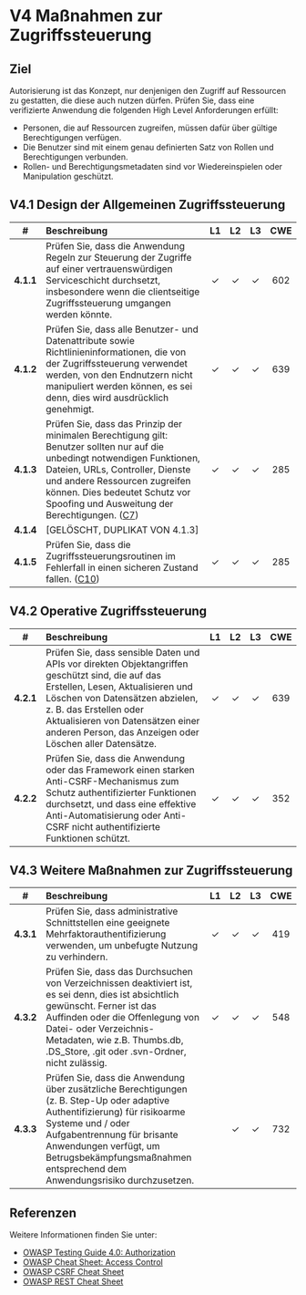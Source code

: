 # V4 Maßnahmen zur Zugriffssteuerung

## Ziel

Autorisierung ist das Konzept, nur denjenigen den Zugriff auf Ressourcen zu gestatten, die diese auch nutzen dürfen. Prüfen Sie, dass eine verifizierte Anwendung die folgenden High Level Anforderungen erfüllt:

* Personen, die auf Ressourcen zugreifen, müssen dafür über gültige Berechtigungen verfügen.
* Die Benutzer sind mit einem genau definierten Satz von Rollen und Berechtigungen verbunden.
* Rollen- und Berechtigungsmetadaten sind vor Wiedereinspielen oder Manipulation geschützt.

## V4.1 Design der Allgemeinen Zugriffssteuerung

| # | Beschreibung | L1 | L2 | L3 | CWE |
| :---: | :--- | :---: | :---: | :---: | :---: |
| **4.1.1** | Prüfen Sie, dass die Anwendung Regeln zur Steuerung der Zugriffe auf einer vertrauenswürdigen Serviceschicht durchsetzt, insbesondere wenn die clientseitige Zugriffssteuerung umgangen werden könnte. | ✓ | ✓ | ✓ | 602 |
| **4.1.2** | Prüfen Sie, dass alle Benutzer- und Datenattribute sowie Richtlinieninformationen, die von der Zugriffssteuerung verwendet werden, von den Endnutzern nicht manipuliert werden können, es sei denn, dies wird ausdrücklich genehmigt. | ✓ | ✓ | ✓ | 639 |
| **4.1.3** | Prüfen Sie, dass das Prinzip der minimalen Berechtigung gilt: Benutzer sollten nur auf die unbedingt notwendigen Funktionen, Dateien, URLs, Controller, Dienste und andere Ressourcen zugreifen können. Dies bedeutet Schutz vor Spoofing und Ausweitung der Berechtigungen. ([C7](https://owasp.org/www-project-proactive-controls/#div-numbering)) | ✓ | ✓ | ✓ | 285 |
| **4.1.4** | [GELÖSCHT, DUPLIKAT VON 4.1.3] | | | | |
| **4.1.5** | Prüfen Sie, dass die Zugriffssteuerungsroutinen im Fehlerfall in einen sicheren Zustand fallen. ([C10](https://owasp.org/www-project-proactive-controls/#div-numbering)) | ✓ | ✓ | ✓ | 285 |

## V4.2 Operative Zugriffssteuerung

| # | Beschreibung | L1 | L2 | L3 | CWE |
| :---: | :--- | :---: | :---: | :---: | :---: |
| **4.2.1** | Prüfen Sie, dass sensible Daten und APIs vor direkten Objektangriffen geschützt sind, die auf das Erstellen, Lesen, Aktualisieren und Löschen von Datensätzen abzielen, z. B. das Erstellen oder Aktualisieren von Datensätzen einer anderen Person, das Anzeigen oder Löschen aller Datensätze. | ✓ | ✓ | ✓ | 639 |
| **4.2.2** | Prüfen Sie, dass die Anwendung oder das Framework einen starken Anti-CSRF-Mechanismus zum Schutz authentifizierter Funktionen durchsetzt, und dass eine effektive Anti-Automatisierung oder Anti-CSRF nicht authentifizierte Funktionen schützt. | ✓ | ✓ | ✓ | 352 |

## V4.3 Weitere Maßnahmen zur Zugriffssteuerung

| # | Beschreibung | L1 | L2 | L3 | CWE |
| :---: | :--- | :---: | :---: | :---: | :---: |
| **4.3.1** | Prüfen Sie, dass administrative Schnittstellen eine geeignete Mehrfaktorauthentifizierung verwenden, um unbefugte Nutzung zu verhindern. | ✓ | ✓ | ✓ | 419 |
| **4.3.2** | Prüfen Sie, dass das Durchsuchen von Verzeichnissen deaktiviert ist, es sei denn, dies ist absichtlich gewünscht. Ferner ist das Auffinden oder die Offenlegung von Datei- oder Verzeichnis-Metadaten, wie z.B. Thumbs.db, .DS_Store, .git oder .svn-Ordner, nicht zulässig. | ✓ | ✓ | ✓ | 548 |
| **4.3.3** | Prüfen Sie, dass die Anwendung über zusätzliche Berechtigungen (z. B. Step-Up oder adaptive Authentifizierung) für risikoarme Systeme und / oder Aufgabentrennung für brisante Anwendungen verfügt, um Betrugsbekämpfungsmaßnahmen entsprechend dem Anwendungsrisiko durchzusetzen. | | ✓ | ✓ | 732 |

## Referenzen

Weitere Informationen finden Sie unter:

* [OWASP Testing Guide 4.0: Authorization](https://owasp.org/www-project-web-security-testing-guide/v41/4-Web_Application_Security_Testing/05-Authorization_Testing/README.html)
* [OWASP Cheat Sheet: Access Control](https://cheatsheetseries.owasp.org/cheatsheets/Access_Control_Cheat_Sheet.html)
* [OWASP CSRF Cheat Sheet](https://cheatsheetseries.owasp.org/cheatsheets/Cross-Site_Request_Forgery_Prevention_Cheat_Sheet.html)
* [OWASP REST Cheat Sheet](https://cheatsheetseries.owasp.org/cheatsheets/REST_Security_Cheat_Sheet.html)
